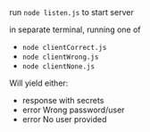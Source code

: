 ##

run `node listen.js` to start server

in separate terminal, running one of

- `node clientCorrect.js`
- `node clientWrong.js`
- `node clientNone.js`

Will yield either:

- response with secrets
- error Wrong password/user
- error No user provided

